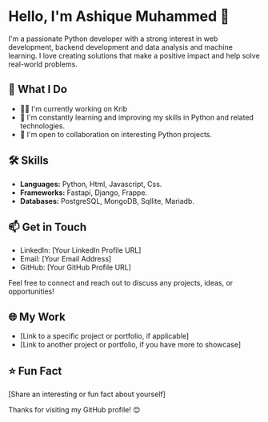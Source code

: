 # Hello, I'm Ashique Muhammed 👋

I'm a passionate Python developer with a strong interest in  web development, backend development and data analysis and machine learning. I love creating solutions that make a positive impact and help solve real-world problems.

## 🚀 What I Do

- 👨‍💻 I'm currently working on Krib
- 🌱 I'm constantly learning and improving my skills in Python and related technologies.
- 💼 I'm open to collaboration on interesting Python projects.

## 🛠️ Skills

- **Languages:** Python, Html, Javascript, Css.
- **Frameworks:** Fastapi, Django, Frappe.
- **Databases:** PostgreSQL, MongoDB, Sqllite, Mariadb.

## 📫 Get in Touch

- LinkedIn: [Your LinkedIn Profile URL]
- Email: [Your Email Address]
- GitHub: [Your GitHub Profile URL]

Feel free to connect and reach out to discuss any projects, ideas, or opportunities!

## 🌐 My Work

- [Link to a specific project or portfolio, if applicable]
- [Link to another project or portfolio, if you have more to showcase]

## ⭐ Fun Fact

[Share an interesting or fun fact about yourself]

Thanks for visiting my GitHub profile! 😊
